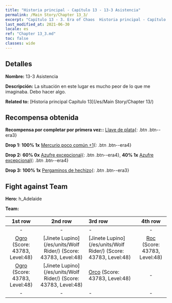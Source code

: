 ```yaml
---
title: "Historia principal - Capítulo 13 - 13-3 Asistencia"
permalink: /Main Story/Chapter 13_3/
excerpt: "Capítulo 13 - 3. Era of Chaos  Historia principal - Capítulo 13_3. 13-3 Asistencia"
last_modified_at: 2021-06-30
locale: es
ref: "Chapter 13_3.md"
toc: false
classes: wide
---
```


## Detalles

 **Nombre:** 13-3 Asistencia

 **Descripción:** La situación en este lugar es mucho peor de lo que me imaginaba. Debo hacer algo.

 **Related to:** [Historia principal Capítulo 13](/es/Main Story/Chapter 13/)

## Recompensa obtenida

 **Recompensa por completar por primera vez::** [Llave de plata](/ItemsES/con_693/){: .btn .btn--era3}

 **Drop 1:** **100% 1x** [Mercurio poco común +1](/ItemsES/mat_42/){: .btn .btn--era4}

 **Drop 2:** **60% 0x** [Azufre excepcional](/ItemsES/mat_36/){: .btn .btn--era4}, **40% 1x** [Azufre excepcional](/ItemsES/mat_36/){: .btn .btn--era4}

 **Drop 3:** **100% 1x** [Pergaminos de hechizo](/ItemsES/con_694/){: .btn .btn--era3}


## Fight against Team
 **Hero:** h_Adelaide

 **Team:**


  | 1st row | 2nd row | 3rd row | 4th row |
  |:----:|:----:|:----|:----:|
  | - | - | - | - |
  | [Ogro](/es/units/Ogre/) (Score: 43783, Level:48)  | [Jinete Lupino](/es/units/Wolf Rider/) (Score: 43783, Level:48)  | [Jinete Lupino](/es/units/Wolf Rider/) (Score: 43783, Level:48)  | [Roc](/es/units/Roc/) (Score: 43783, Level:48)  |
  | [Ogro](/es/units/Ogre/) (Score: 43783, Level:48)  | [Jinete Lupino](/es/units/Wolf Rider/) (Score: 43783, Level:48)  | [Orco](/es/units/Orc/) (Score: 43783, Level:48)  | - |
  | - | - | - | - |


